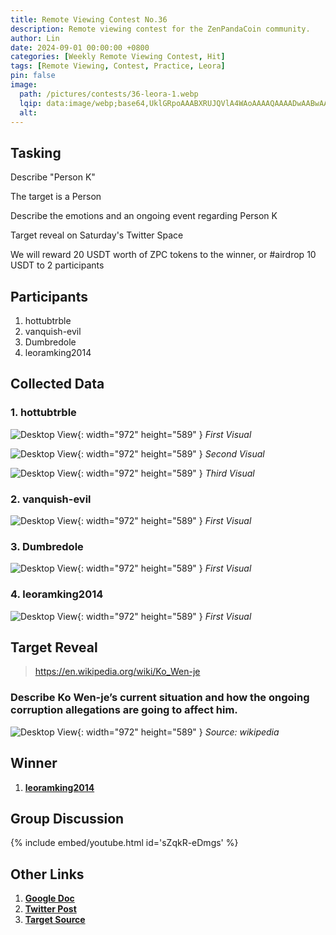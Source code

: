 ```yaml
---
title: Remote Viewing Contest No.36
description: Remote viewing contest for the ZenPandaCoin community.
author: Lin
date: 2024-09-01 00:00:00 +0800
categories: [Weekly Remote Viewing Contest, Hit]
tags: [Remote Viewing, Contest, Practice, Leora]
pin: false
image:
  path: /pictures/contests/36-leora-1.webp
  lqip: data:image/webp;base64,UklGRpoAAABXRUJQVlA4WAoAAAAQAAAADwAABwAAQUxQSDIAAAARL0AmbZurmr57yyIiqE8oiG0bejIYEQTgqiDA9vqnsUSI6H+oAERp2HZ65qP/VIAWAFZQOCBCAAAA8AEAnQEqEAAIAAVAfCWkAALp8sF8rgRgAP7o9FDvMCkMde9PK7euH5M1m6VWoDXf2FkP3BqV0ZYbO6NA/VFIAAAA
  alt:
---
```


## Tasking

Describe "Person K"

The target is a Person

Describe the emotions and an ongoing event regarding Person K

Target reveal on Saturday's Twitter Space

We will reward 20 USDT worth of ZPC tokens to the winner, or #airdrop 10 USDT to 2 participants


## Participants

1. hottubtrble
2. vanquish-evil
3. Dumbredole
4. leoramking2014


## Collected Data

### 1. hottubtrble

![Desktop View](/pictures/contests/36-jeff-1.webp){: width="972" height="589" }
_First Visual_

![Desktop View](/pictures/contests/36-jeff-2.webp){: width="972" height="589" }
_Second Visual_

![Desktop View](/pictures/contests/36-jeff-3.webp){: width="972" height="589" }
_Third Visual_

### 2. vanquish-evil

![Desktop View](/pictures/contests/36-vanquishevil-1.webp){: width="972" height="589" }
_First Visual_

### 3. Dumbredole

![Desktop View](/pictures/contests/36-dumbredole-1.webp){: width="972" height="589" }
_First Visual_

### 4. leoramking2014

![Desktop View](/pictures/contests/36-leora-1.webp){: width="972" height="589" }
_First Visual_


## Target Reveal

> https://en.wikipedia.org/wiki/Ko_Wen-je


### Describe Ko Wen-je’s current situation and how the ongoing corruption allegations are going to affect him.

![Desktop View](/pictures/contests/36-target-1.webp){: width="972" height="589" }
_Source: wikipedia_


## Winner

1. [**leoramking2014**][Winner]


## Group Discussion

{% include embed/youtube.html id='sZqkR-eDmgs' %}


## Other Links

1. [**Google Doc**][Google Doc]
2. [**Twitter Post**][Twitter Post]
3. [**Target Source**][Target Source]


[Google Doc]: https://docs.google.com/document/d/1yK35LsbwjP5ocy5HZL5-CxWQz1WIvUB2jLVCcC4GhHc/edit
[Twitter Post]: https://x.com/ZenPandaCoin/status/1830093497472598201
[Target Source]: https://docs.google.com/document/d/1yK35LsbwjP5ocy5HZL5-CxWQz1WIvUB2jLVCcC4GhHc/edit
[Winner]: https://x.com/leoramking2014
